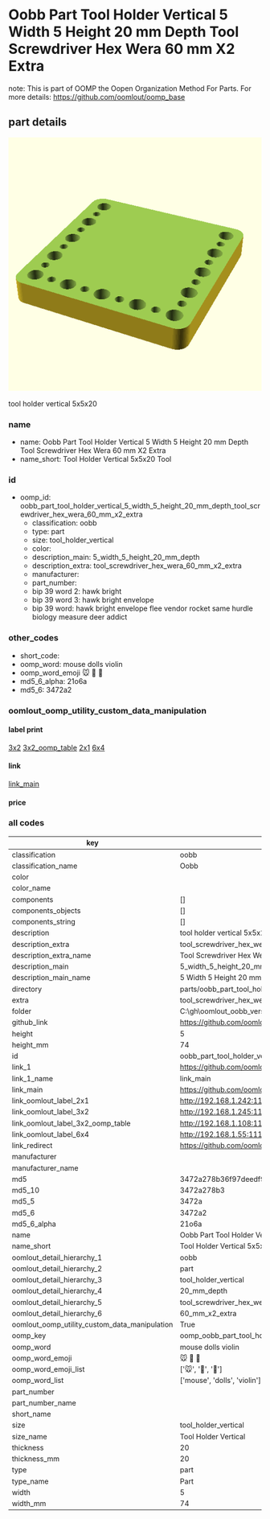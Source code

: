 # Oobb Part Tool Holder Vertical 5 Width 5 Height 20 mm Depth Tool Screwdriver Hex Wera 60 mm X2 Extra  

note: This is part of OOMP the Oopen Organization Method For Parts. For more details: https://github.com/oomlout/oomp_base

##  part details
  

[![](3dpr.png)](3dpr.png)

tool holder vertical 5x5x20



### name
* name: Oobb Part Tool Holder Vertical 5 Width 5 Height 20 mm Depth Tool Screwdriver Hex Wera 60 mm X2 Extra
* name_short: Tool Holder Vertical 5x5x20 Tool
### id
* oomp_id: oobb_part_tool_holder_vertical_5_width_5_height_20_mm_depth_tool_screwdriver_hex_wera_60_mm_x2_extra
  * classification: oobb
  * type: part
  * size: tool_holder_vertical
  * color: 
  * description_main: 5_width_5_height_20_mm_depth
  * description_extra: tool_screwdriver_hex_wera_60_mm_x2_extra
  * manufacturer: 
  * part_number: 
  * bip 39 word 2: hawk bright
  * bip 39 word 3: hawk bright envelope
  * bip 39 word: hawk bright envelope flee vendor rocket same hurdle biology measure deer addict

### other_codes
* short_code: 
* oomp_word: mouse dolls violin
* oomp_word_emoji :mouse: :dolls: :violin:
* md5_6_alpha: 21o6a
* md5_6: 3472a2






### oomlout_oomp_utility_custom_data_manipulation
#### label print
[3x2](http://192.168.1.245:1112/?label=oomp%2021o6a)
[3x2_oomp_table](http://192.168.1.108:1112/?label=oomp%2021o6a)
[2x1](http://192.168.1.242:1112/?label=oomp%2021o6a)
[6x4](http://192.168.1.55:1112/?label=oomp%2021o6a)    

#### link

[link_main](https://github.com/oomlout/oomlout_oobb_version_4_generated_parts/tree/main/navigation_oomp/oobb/part/tool_holder_vertical/5_width_5_height_20_mm_depth/tool_screwdriver_hex_wera_60_mm_x2_extra/part)                              

#### price







### all codes 
| key | value |  
| --- | --- |  
| classification | oobb |  
| classification_name | Oobb |  
| color |  |  
| color_name |  |  
| components | [] |  
| components_objects | [] |  
| components_string | [] |  
| description | tool holder vertical 5x5x20 |  
| description_extra | tool_screwdriver_hex_wera_60_mm_x2_extra |  
| description_extra_name | Tool Screwdriver Hex Wera 60 mm X2 Extra |  
| description_main | 5_width_5_height_20_mm_depth |  
| description_main_name | 5 Width 5 Height 20 mm Depth |  
| directory | parts/oobb_part_tool_holder_vertical_5_width_5_height_20_mm_depth_tool_screwdriver_hex_wera_60_mm_x2_extra |  
| extra | tool_screwdriver_hex_wera_60_mm_x2 |  
| folder | C:\gh\oomlout_oobb_version_4_generated_parts\parts\oobb_part_tool_holder_vertical_5_width_5_height_20_mm_depth_tool_screwdriver_hex_wera_60_mm_x2_extra |  
| github_link | https://github.com/oomlout/oomlout_oomp_part_src/tree/main/parts/oobb_part_tool_holder_vertical_5_width_5_height_20_mm_depth_tool_screwdriver_hex_wera_60_mm_x2_extra |  
| height | 5 |  
| height_mm | 74 |  
| id | oobb_part_tool_holder_vertical_5_width_5_height_20_mm_depth_tool_screwdriver_hex_wera_60_mm_x2_extra |  
| link_1 | https://github.com/oomlout/oomlout_oobb_version_4_generated_parts/tree/main/navigation_oomp/oobb/part/tool_holder_vertical/5_width_5_height_20_mm_depth/tool_screwdriver_hex_wera_60_mm_x2_extra/part |  
| link_1_name | link_main |  
| link_main | https://github.com/oomlout/oomlout_oobb_version_4_generated_parts/tree/main/navigation_oomp/oobb/part/tool_holder_vertical/5_width_5_height_20_mm_depth/tool_screwdriver_hex_wera_60_mm_x2_extra/part |  
| link_oomlout_label_2x1 | http://192.168.1.242:1112/?label=oomp%2021o6a |  
| link_oomlout_label_3x2 | http://192.168.1.245:1112/?label=oomp%2021o6a |  
| link_oomlout_label_3x2_oomp_table | http://192.168.1.108:1112/?label=oomp%2021o6a |  
| link_oomlout_label_6x4 | http://192.168.1.55:1112/?label=oomp%2021o6a |  
| link_redirect | https://github.com/oomlout/oomlout_oobb_version_4_generated_parts/tree/main/parts/oobb_tool_holder_vertical_05_05_20_ex_tool_screwdriver_hex_wera_60_mm_x2 |  
| manufacturer |  |  
| manufacturer_name |  |  
| md5 | 3472a278b36f97deedf9158c9787034e |  
| md5_10 | 3472a278b3 |  
| md5_5 | 3472a |  
| md5_6 | 3472a2 |  
| md5_6_alpha | 21o6a |  
| name | Oobb Part Tool Holder Vertical 5 Width 5 Height 20 mm Depth Tool Screwdriver Hex Wera 60 mm X2 Extra |  
| name_short | Tool Holder Vertical 5x5x20 Tool |  
| oomlout_detail_hierarchy_1 | oobb |  
| oomlout_detail_hierarchy_2 | part |  
| oomlout_detail_hierarchy_3 | tool_holder_vertical |  
| oomlout_detail_hierarchy_4 | 20_mm_depth |  
| oomlout_detail_hierarchy_5 | tool_screwdriver_hex_wera |  
| oomlout_detail_hierarchy_6 | 60_mm_x2_extra |  
| oomlout_oomp_utility_custom_data_manipulation | True |  
| oomp_key | oomp_oobb_part_tool_holder_vertical_5_width_5_height_20_mm_depth_tool_screwdriver_hex_wera_60_mm_x2_extra |  
| oomp_word | mouse dolls violin |  
| oomp_word_emoji | :mouse: :dolls: :violin: |  
| oomp_word_emoji_list | [':mouse:', ':dolls:', ':violin:'] |  
| oomp_word_list | ['mouse', 'dolls', 'violin'] |  
| part_number |  |  
| part_number_name |  |  
| short_name |  |  
| size | tool_holder_vertical |  
| size_name | Tool Holder Vertical |  
| thickness | 20 |  
| thickness_mm | 20 |  
| type | part |  
| type_name | Part |  
| width | 5 |  
| width_mm | 74 |  
